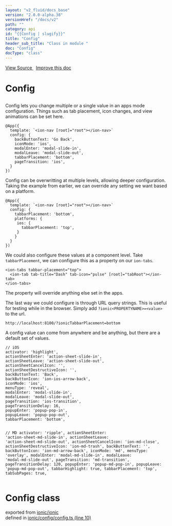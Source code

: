 ```yaml
---
layout: "v2_fluid/docs_base"
version: "2.0.0-alpha.38"
versionHref: "/docs/v2"
path: ""
category: api
id: "{{Config | slugify}}"
title: "Config"
header_sub_title: "Class in module "
doc: "Config"
docType: "class"
---
```



<div class="improve-docs">
  <a href='http://github.com/driftyco/ionic2/tree/master/ionic/config/config.ts#L9'>
    View Source
  </a>
  &nbsp;
  <a href='http://github.com/driftyco/ionic2/edit/master/ionic/config/config.ts#L9'>
    Improve this doc
  </a>
</div>




<h1 class="api-title">

  Config



</h1>





<p>Config lets you change multiple or a single value in an apps mode configuration. Things such as tab placement, icon changes, and view animations can be set here.</p>
<pre><code class="lang-ts">@App({
  template: `&lt;ion-nav [root]=&quot;root&quot;&gt;&lt;/ion-nav&gt;`
  config: {
    backButtonText: &#39;Go Back&#39;,
    iconMode: &#39;ios&#39;,
    modalEnter: &#39;modal-slide-in&#39;,
    modalLeave: &#39;modal-slide-out&#39;,
    tabbarPlacement: &#39;bottom&#39;,
    pageTransition: &#39;ios&#39;,
  }
})
</code></pre>
<p>Config can be overwritting at multiple levels, allowing deeper configuration. Taking the example from earlier, we can override any setting we want based on a platform.</p>
<pre><code class="lang-ts">@App({
  template: `&lt;ion-nav [root]=&quot;root&quot;&gt;&lt;/ion-nav&gt;`
  config: {
    tabbarPlacement: &#39;bottom&#39;,
    platforms: {
     ios: {
       tabbarPlacement: &#39;top&#39;,
     }
    }
  }
})
</code></pre>
<p>We could also configure these values at a component level. Take <code>tabbarPlacement</code>, we can configure this as a property on our <code>ion-tabs</code>.</p>
<pre><code class="lang-html">&lt;ion-tabs tabbar-placement=&quot;top&quot;&gt;
  &lt;ion-tab tab-title=&quot;Dash&quot; tab-icon=&quot;pulse&quot; [root]=&quot;tabRoot&quot;&gt;&lt;/ion-tab&gt;
&lt;/ion-tabs&gt;
</code></pre>
<p>The property will override anything else set in the apps.</p>
<p>The last way we could configure is through URL query strings. This is useful for testing while in the browser.
Simply add <code>?ionic&lt;PROPERTYNAME&gt;=&lt;value&gt;</code> to the url.</p>
<pre><code class="lang-bash">http://localhost:8100/?ionicTabbarPlacement=bottom
</code></pre>
<p>A config value can come from anywhere and be anything, but there are a default set of values.</p>
<pre><code class="lang-javascript">// iOS
activator: &#39;highlight&#39;,
actionSheetEnter: &#39;action-sheet-slide-in&#39;,
actionSheetLeave: &#39;action-sheet-slide-out&#39;,
actionSheetCancelIcon: &#39;&#39;,
actionSheetDestructiveIcon: &#39;&#39;,
backButtonText: &#39;Back&#39;,
backButtonIcon: &#39;ion-ios-arrow-back&#39;,
iconMode: &#39;ios&#39;,
menuType: &#39;reveal&#39;,
modalEnter: &#39;modal-slide-in&#39;,
modalLeave: &#39;modal-slide-out&#39;,
pageTransition: &#39;ios-transition&#39;,
pageTransitionDelay: 16,
popupEnter: &#39;popup-pop-in&#39;,
popupLeave: &#39;popup-pop-out&#39;,
tabbarPlacement: &#39;bottom&#39;,

// MD
activator: &#39;ripple&#39;,
actionSheetEnter: &#39;action-sheet-md-slide-in&#39;,
actionSheetLeave: &#39;action-sheet-md-slide-out&#39;,
actionSheetCancelIcon: &#39;ion-md-close&#39;,
actionSheetDestructiveIcon: &#39;ion-md-trash&#39;,
backButtonText: &#39;&#39;,
backButtonIcon: &#39;ion-md-arrow-back&#39;,
iconMode: &#39;md&#39;,
menuType: &#39;overlay&#39;,
modalEnter: &#39;modal-md-slide-in&#39;,
modalLeave: &#39;modal-md-slide-out&#39;,
pageTransition: &#39;md-transition&#39;,
pageTransitionDelay: 120,
popupEnter: &#39;popup-md-pop-in&#39;,
popupLeave: &#39;popup-md-pop-out&#39;,
tabbarHighlight: true,
tabbarPlacement: &#39;top&#39;,
tabSubPages: true,
</code></pre>


<h1 class="class export">Config <span class="type">class</span></h1>
<p class="module">exported from <a href='undefined'>ionic/ionic</a><br/>
defined in <a href="https://github.com/driftyco/ionic2/tree/master/ionic/config/config.ts#L10-L301">ionic/config/config.ts (line 10)</a>
</p>

